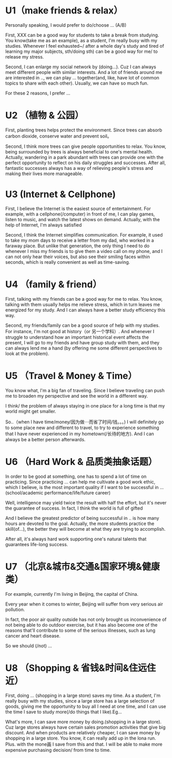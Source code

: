 # U1（make friends & relax）
Personally speaking, I would prefer to do/choose ... (A/B)

First, XXX can be a good way for students to take a break from studying. You know(take me as an example), as a student, I'm really busy with my studies. Whenever I feel exhausted~/ after a whole day's study and tired of learning my major subjects, sth/doing sth) can be a good way for me/ to release my stress.

Second, I can enlarge my social network by (doing...). Cuz I can always meet different people with similar interests. And a lot of friends around me are interested in .., we can play ... together(and, like, have lot of common topics to share with each other). Usually, we can have so much fun.

For these 2 reasons, I prefer ...

# U2 （植物 & 公园）
First, planting trees helps protect the environment. Since trees can absorb carbon dioxide, conserve water and prevent soil。

Second, I think more trees can give people opportunities to relax. You know, being surrounded by trees is always beneficial to one's mental health. Actually, wandering in a park abundant with trees can provide one with the perfect opportunity to reflect on his daily struggles and successes. After all, fantastic successes always has a way of relieving people's stress and making their lives more manageable.

# U3 (Internet & Cellphone)
First, I believe the Internet is the easiest source of entertainment. For example, with a cellphone(/computer) in front of me, I can play games, listen to music, and watch the latest shows on demand. Actually, with the help of Internet, I'm always satisfied

Second, I think the Internet simplifies communication. For example, it used to take my mom days to receive a letter from my dad, who worked in a faraway place. But unlike that generation, the only thing I need to do whenever I miss my friends is to give them a video call on my phone, and I can not only hear their voices, but also see their smiling faces within seconds, which is really convenient as well as time-saving.

# U4 （family & friend）
First, talking with my friends can be a good way for me to relax. You know, talking with them usually helps me relieve stress, which in turn leaves me energized for my study. And I can always have a better study efficiency this way.

Second, my friends/family can be a good source of help with my studies. For instance, I'm not good at history（or 另一个学科）. And whenever I struggle to understand how an important historical event affects the present, I will go to my friends and have group study with them, and they can always lend me a hand (by offering me some different perspectives to look at the problem).

# U5 （Travel & Money & Time）
You know what, l'm a big fan of traveling. Since I believe traveling can push me to broaden my perspective and see the world in a different way.

I think/ the problem of always staying in one place for a long time is that my world might get smaller.

So..（when l have time/money/因为做⋯而省了时间/钱。。。)
I will definitely go to some place new and different to travel, to try to experience something that I have never experienced in my hometown(/长待的地方). And I can always be a better person afterwards.

# U6 （Hard Work & 品质类抽象话题）
In order to be good at something, one has to spend a lot of time on practicing. Since practicing ... can help me cultivate a good work ethic, which I believe, is the most important quality if I want to be successful in ... (school/academic performance/life/future career)

Well, intelligence may yield twice the result with half the effort, but it's never the guarantee of success. In fact, I think the world is full of gifted

And I believe the greatest predictor of being successful in .. is how many hours are devoted to the goal. Actually, the more students practice the skill(of...), the better they will become at what they are trying to accomplish.

After all, it's always hard work supporting one's natural talents that guarantees life-long success.

# U7 （北京&城市&交通&国家环境&健康类）
For example, currently I'm living in Beijing, the capital of China.

Every year when it comes to winter, Beijing will suffer from very serious air pollution.

In fact, the poor air quality outside has not only brought us inconvenience of not being able to do outdoor exercise, but it has also become one of the reasons that'll contribute to some of the serious illnesses, such as lung cancer and heart disease.

So we should (/not) ...

# U8 （Shopping & 省钱&时间&住远住近）

First, doing ... (shopping in a large store) saves my time. As a student, I'm really busy with my studies, since a large store has a large selection of goods, giving me the opportunity to buy all I need at one time, and I can use the time I save to study more(/do things that I like).Eg...

What's more, I can save more money by doing.(shopping in a large store). Cuz large stores always have certain sales promotion activities that give big discount. And when products are relatively cheaper, I can save money by shopping in a large store. You know, it can really add up in the lona run. Plus. with the mone画 I save from this and that. I will be able to make more
expensive purchasing decision/ from time to time.